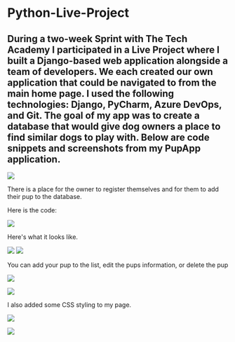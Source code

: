 # Python-Live-Project
## During a two-week Sprint with The Tech Academy I participated in a Live Project where I built a Django-based web application alongside a team of developers.  We each created our own application that could be navigated to from the main home page.  I used the following technologies:  Django, PyCharm, Azure DevOps, and Git.  The goal of my app was to create a database that would give dog owners a place to find similar dogs to play with.  Below are code snippets and screenshots from my PupApp application. 

![](/pupappcode7.jpg)

There is a place for the owner to register themselves and for them to add their pup to the database.

Here is the code: 

![](/pupappcode1.jpg)

Here's what it looks like.

![](/pupappcode8.jpg) ![](/pupappcode9.jpg) 

You can add your pup to the list, edit the pups information, or delete the pup

![](/pupappcode2.jpg) 

![](/pupappcode10.jpg) 

I also added some CSS styling to my page.

![](/pupappcode11.jpg) 

![](/pupappcode12.jpg) 


